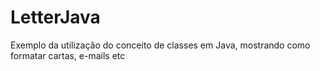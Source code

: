 # LetterJava
Exemplo da utilização do conceito de classes em Java, mostrando como formatar cartas, e-mails etc
